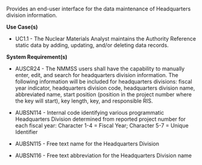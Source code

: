 Provides an end-user interface for the data maintenance of Headquarters division information.

**Use Case(s)**

- UC1.1 - The Nuclear Materials Analyst maintains the Authority Reference static data by adding, updating, and/or deleting data records.

**System Requirement(s)**

- AUSCR24 - The NMMSS users shall have the capability to manually enter, edit, and search for headquarters division information. The following information will be included for headquarters divisions: fiscal year indicator, headquarters division code, headquarters division name, abbreviated name, start position (position in the project number where the key will start), key length, key, and responsible RIS.

- AUBSN114 - Internal code identifying various programmatic Headquarters Division determined from reported project number for each fiscal year: Character 1-4 = Fiscal Year; Character 5-7 = Unique Identifier

- AUBSN115 - Free text name for the Headquarters Division

- AUBSN116 - Free text abbreviation for the Headquarters Division name